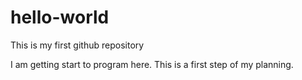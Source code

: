 # hello-world
This is my first github repository

I am getting start to program here.
This is a first step of my planning.
